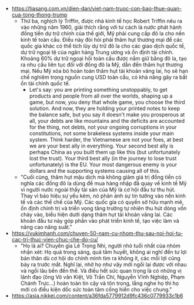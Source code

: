 - https://tiasang.com.vn/dien-dan/viet-nam-truoc-con-bao-thue-quan-cua-tong-thong-trump
	- Thứ ba, nghịch lý Triffin, được nhà kinh tế học Robert Triffin nêu ra vào những năm 1960, giải thích rằng với tư cách là nước phát hành đồng tiền dự trữ chính của thế giới, Mỹ phải cung cấp đô la cho nền kinh tế toàn cầu. Điều này đòi hỏi phải thâm hụt thương mại để các quốc gia khác có thể tích lũy dự trữ đô la cho các giao dịch quốc tế, dự trữ ngoại tệ của ngân hàng Trung ương và ổn định tài chính. Khoảng 60% dự trữ ngoại hối toàn cầu được nắm giữ bằng đô la, tạo ra nhu cầu liên tục đối với đồng đô la Mỹ, dẫn đến thâm hụt thương mại. Nếu Mỹ xóa bỏ hoàn toàn thâm hụt tài khoản vãng lai, họ sẽ hạn chế nghiêm trọng nguồn cung USD toàn cầu, có khả năng gây ra bất ổn tài chính quốc tế.
		- Let's say: you are printing something unstoppably, to get products and people from all over the worlds, shaping up a game, but now, you deny that whole game, you choose the third solution. And now, they are holding your printed notes to keep the balance safe, but you say it doesn't make you prosperous at all, your debts are like mountains and the deficits are accounted for the thing, not debts, not your ongoing corruptions in your constitutions, not some brakeless systems inside your main system. Think harder, the Vietnamese are not your foes, at best we are your best ally in everything. Your second best ally is perhaps China as you built them up like this (but unfortunately lost the trust). Your third best ally (in the journey to lose trust unfortunately) is the EU. Your most dangerous enemy is your dollars and the supporting systems causing all of this.
	- "Cuối cùng, thâm hụt mậu dịch mà không giảm giá trị đồng tiền có nghĩa các đồng đô la dùng để mua hàng nhập đã quay về kinh tế Mỹ vì người nước ngoài thấy tài sản của Mỹ là cơ hội đầu tư thu hút.  Thay vì báo hiệu sự yếu kém, nó phản ánh sự tin tưởng vào nền kinh tế và các thể chế của Mỹ. Các quốc gia có quyền sở hữu mạnh mẽ, ổn định chính trị và triển vọng tăng trưởng tự nhiên thu hút dòng vốn chảy vào, biểu hiện dưới dạng thâm hụt tài khoản vãng lai. Các khoản đầu tư này góp phần vào phát triển kinh tế, tạo việc làm và nâng cao năng suất."
- https://vukimhanh.com/chuyen-50-nam-cu-nhom-thu-sau-noi-hoi-tu-cac-tri-thuc-vien-chuc-che-do-cu/
	- "Họ là ai? Chuyên gia Lê Trọng Nhi, người nhỏ tuổi nhất của nhóm nhận xét: Họ quá trong sáng, quá tâm huyết, không ai nghĩ đến tư lợi bản thân dù cơ hội do chính mình tìm ra không ít, các mối lợi cũng bày ra trước mắt. Nghĩ lại, nhờ họ như vậy mới ngồi lại được với nhau và ngồi lâu bền đến thế. Và điều hết sức quan trọng là có những vị lãnh đạo (ông Võ văn Kiệt, Võ Trần Chí, Nguyễn Vĩnh Nghiệp, Phạm Chánh Trực…) hoàn toàn tin cậy và tôn trọng, lắng nghe họ thì họ mới có điều kiện dốc sức toàn tâm cống hiến cho việc chung." 
- https://asia.nikkei.com/content/a36fda5779912d9fc436c0779933c1b6